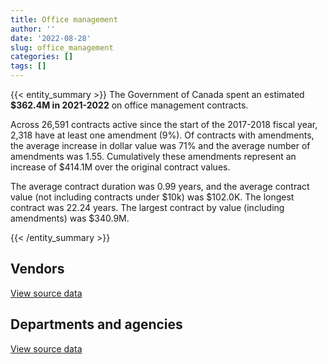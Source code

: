 ```yaml
---
title: Office management
author: ''
date: '2022-08-28'
slug: office_management
categories: []
tags: []
---
```


<script src="/rmarkdown-libs/htmlwidgets/htmlwidgets.js"></script>
<link href="/rmarkdown-libs/datatables-css/datatables-crosstalk.css" rel="stylesheet" />
<script src="/rmarkdown-libs/datatables-binding/datatables.js"></script>
<script src="/rmarkdown-libs/jquery/jquery-3.6.0.min.js"></script>
<link href="/rmarkdown-libs/dt-core-bootstrap/css/dataTables.bootstrap.min.css" rel="stylesheet" />
<link href="/rmarkdown-libs/dt-core-bootstrap/css/dataTables.bootstrap.extra.css" rel="stylesheet" />
<script src="/rmarkdown-libs/dt-core-bootstrap/js/jquery.dataTables.min.js"></script>
<script src="/rmarkdown-libs/dt-core-bootstrap/js/dataTables.bootstrap.min.js"></script>
<link href="/rmarkdown-libs/crosstalk/css/crosstalk.min.css" rel="stylesheet" />
<script src="/rmarkdown-libs/crosstalk/js/crosstalk.min.js"></script>
<script src="/rmarkdown-libs/htmlwidgets/htmlwidgets.js"></script>
<link href="/rmarkdown-libs/datatables-css/datatables-crosstalk.css" rel="stylesheet" />
<script src="/rmarkdown-libs/datatables-binding/datatables.js"></script>
<script src="/rmarkdown-libs/jquery/jquery-3.6.0.min.js"></script>
<link href="/rmarkdown-libs/dt-core-bootstrap/css/dataTables.bootstrap.min.css" rel="stylesheet" />
<link href="/rmarkdown-libs/dt-core-bootstrap/css/dataTables.bootstrap.extra.css" rel="stylesheet" />
<script src="/rmarkdown-libs/dt-core-bootstrap/js/jquery.dataTables.min.js"></script>
<script src="/rmarkdown-libs/dt-core-bootstrap/js/dataTables.bootstrap.min.js"></script>
<link href="/rmarkdown-libs/crosstalk/css/crosstalk.min.css" rel="stylesheet" />
<script src="/rmarkdown-libs/crosstalk/js/crosstalk.min.js"></script>

{{< entity_summary >}}
The Government of Canada spent an estimated **\$362.4M in 2021-2022** on office management contracts.

Across 26,591 contracts active since the start of the 2017-2018 fiscal year, 2,318 have at least one amendment (9%). Of contracts with amendments, the average increase in dollar value was 71% and the average number of amendments was 1.55. Cumulatively these amendments represent an increase of \$414.1M over the original contract values.

The average contract duration was 0.99 years, and the average contract value (not including contracts under \$10k) was \$102.0K. The longest contract was 22.24 years. The largest contract by value (including amendments) was \$340.9M.

{{< /entity_summary >}}

## Vendors

<div id="htmlwidget-1" style="width:100%;height:auto;" class="datatables html-widget"></div>
<script type="application/json" data-for="htmlwidget-1">{"x":{"style":"bootstrap","filter":"none","vertical":false,"data":[["<a href=\"/vendors/3d_datacomm/\">3D DATACOMM<\/a>","<a href=\"/vendors/4_office_automation/\">4 OFFICE AUTOMATION<\/a>","<a href=\"/vendors/73719_newfoundland_labrador/\">73719 NEWFOUNDLAND LABRADOR<\/a>","<a href=\"/vendors/acme_future_security_controls/\">ACME FUTURE SECURITY CONTROLS<\/a>","<a href=\"/vendors/advanced_business_interiors/\">ADVANCED BUSINESS INTERIORS<\/a>","<a href=\"/vendors/aeg_fuels/\">AEG FUELS<\/a>","<a href=\"/vendors/aeropro/\">AEROPRO<\/a>","<a href=\"/vendors/anixter_canada/\">ANIXTER CANADA<\/a>","<a href=\"/vendors/asokan_business_interiors/\">ASOKAN BUSINESS INTERIORS<\/a>","<a href=\"/vendors/bae_systems/\">BAE SYSTEMS<\/a>","<a href=\"/vendors/banctec_canada/\">BANCTEC CANADA<\/a>","<a href=\"/vendors/banfield_seguin/\">BANFIELD SEGUIN<\/a>","<a href=\"/vendors/bargreen_ellingson/\">BARGREEN ELLINGSON<\/a>","<a href=\"/vendors/barron_s_refrigeration_heating/\">BARRON S REFRIGERATION HEATING<\/a>","<a href=\"/vendors/bell_and_howell_canada/\">BELL AND HOWELL CANADA<\/a>","<a href=\"/vendors/bighorn_helicopters/\">BIGHORN HELICOPTERS<\/a>","<a href=\"/vendors/boless/\">BOLESS<\/a>","<a href=\"/vendors/bollore_logistics/\">BOLLORE LOGISTICS<\/a>","<a href=\"/vendors/brookfield_asset_management/\">BROOKFIELD ASSET MANAGEMENT<\/a>","<a href=\"/vendors/brookfield_global_integrated_solutions/\">BROOKFIELD GLOBAL INTEGRATED SOLUTIONS<\/a>","<a href=\"/vendors/bruker/\">BRUKER<\/a>","<a href=\"/vendors/canadian_bank_note_company/\">CANADIAN BANK NOTE COMPANY<\/a>","<a href=\"/vendors/cansel_survey_equipment/\">CANSEL SURVEY EQUIPMENT<\/a>","<a href=\"/vendors/carahsoft_technology/\">CARAHSOFT TECHNOLOGY<\/a>","<a href=\"/vendors/carswell/\">CARSWELL<\/a>","<a href=\"/vendors/cbci_telecom/\">CBCI TELECOM<\/a>","<a href=\"/vendors/charron_human_resources/\">CHARRON HUMAN RESOURCES<\/a>","<a href=\"/vendors/chef_brandz/\">CHEF BRANDZ<\/a>","<a href=\"/vendors/closereach/\">CLOSEREACH<\/a>","<a href=\"/vendors/convergint_technologies/\">CONVERGINT TECHNOLOGIES<\/a>","<a href=\"/vendors/ctoms/\">CTOMS<\/a>","<a href=\"/vendors/cummins_canada/\">CUMMINS CANADA<\/a>","<a href=\"/vendors/d_doyle_installations/\">D DOYLE INSTALLATIONS<\/a>","<a href=\"/vendors/dalhousie_university/\">DALHOUSIE UNIVERSITY<\/a>","<a href=\"/vendors/dasco_equipment/\">DASCO EQUIPMENT<\/a>","<a href=\"/vendors/decisive_group/\">DECISIVE GROUP<\/a>","<a href=\"/vendors/delco_automation/\">DELCO AUTOMATION<\/a>","<a href=\"/vendors/dexter_construction/\">DEXTER CONSTRUCTION<\/a>","<a href=\"/vendors/diamond_and_schmitt_architects/\">DIAMOND AND SCHMITT ARCHITECTS<\/a>","<a href=\"/vendors/dls_technology/\">DLS TECHNOLOGY<\/a>","<a href=\"/vendors/dynacare/\">DYNACARE<\/a>","<a href=\"/vendors/eberhard_von_huene_associates/\">EBERHARD VON HUENE ASSOCIATES<\/a>","<a href=\"/vendors/ebsco_canada/\">EBSCO CANADA<\/a>","<a href=\"/vendors/eclipsys_solutions/\">ECLIPSYS SOLUTIONS<\/a>","<a href=\"/vendors/emcon_services/\">EMCON SERVICES<\/a>","<a href=\"/vendors/entrust/\">ENTRUST<\/a>","<a href=\"/vendors/fast_track_staffing/\">FAST TRACK STAFFING<\/a>","<a href=\"/vendors/floyd_s_construction/\">FLOYD S CONSTRUCTION<\/a>","<a href=\"/vendors/g4s_security_services/\">G4S SECURITY SERVICES<\/a>","<a href=\"/vendors/gab_induspac/\">GAB INDUSPAC<\/a>","<a href=\"/vendors/gamble_technologies/\">GAMBLE TECHNOLOGIES<\/a>","<a href=\"/vendors/garda_security_group/\">GARDA SECURITY GROUP<\/a>","<a href=\"/vendors/gartner/\">GARTNER<\/a>","<a href=\"/vendors/george_courey/\">GEORGE COUREY<\/a>","<a href=\"/vendors/gilmore_reproductions/\">GILMORE REPRODUCTIONS<\/a>","<a href=\"/vendors/global_total_office/\">GLOBAL TOTAL OFFICE<\/a>","<a href=\"/vendors/global_upholstery/\">GLOBAL UPHOLSTERY<\/a>","<a href=\"/vendors/harnois_energies/\">HARNOIS ENERGIES<\/a>","<a href=\"/vendors/haworth/\">HAWORTH<\/a>","<a href=\"/vendors/hewlett_packard/\">HEWLETT PACKARD<\/a>","<a href=\"/vendors/horizant/\">HORIZANT<\/a>","<a href=\"/vendors/hoskin_scientific/\">HOSKIN SCIENTIFIC<\/a>","<a href=\"/vendors/ihs_global/\">IHS GLOBAL<\/a>","<a href=\"/vendors/info_tech_research_group/\">INFO TECH RESEARCH GROUP<\/a>","<a href=\"/vendors/innovasea_marine_systems_canada/\">INNOVASEA MARINE SYSTEMS CANADA<\/a>","<a href=\"/vendors/integra_networks/\">INTEGRA NETWORKS<\/a>","<a href=\"/vendors/integrated_distribution_systems/\">INTEGRATED DISTRIBUTION SYSTEMS<\/a>","<a href=\"/vendors/interactive_audio_visual/\">INTERACTIVE AUDIO VISUAL<\/a>","<a href=\"/vendors/island_catering/\">ISLAND CATERING<\/a>","<a href=\"/vendors/itex/\">ITEX<\/a>","<a href=\"/vendors/j_o_thomas_associates/\">J O THOMAS ASSOCIATES<\/a>","<a href=\"/vendors/jemtec/\">JEMTEC<\/a>","<a href=\"/vendors/jht_defense/\">JHT DEFENSE<\/a>","<a href=\"/vendors/jim_pattison_industries/\">JIM PATTISON INDUSTRIES<\/a>","<a href=\"/vendors/john_howard_society/\">JOHN HOWARD SOCIETY<\/a>","<a href=\"/vendors/john_wiley_sons/\">JOHN WILEY SONS<\/a>","<a href=\"/vendors/joneljim_concrete_construction/\">JONELJIM CONCRETE CONSTRUCTION<\/a>","<a href=\"/vendors/konica_minolta_business_solutions/\">KONICA MINOLTA BUSINESS SOLUTIONS<\/a>","<a href=\"/vendors/les_traiteurs_bytown_catering/\">LES TRAITEURS BYTOWN CATERING<\/a>","<a href=\"/vendors/lexisnexis_canada/\">LEXISNEXIS CANADA<\/a>","<a href=\"/vendors/lloyd_libke_law_enforcement_sales/\">LLOYD LIBKE LAW ENFORCEMENT SALES<\/a>","<a href=\"/vendors/lynley_contracting_services/\">LYNLEY CONTRACTING SERVICES<\/a>","<a href=\"/vendors/macdonald_dettwiler_and_associates/\">MACDONALD DETTWILER AND ASSOCIATES<\/a>","<a href=\"/vendors/maison_cross_roads_de_la_societe/\">MAISON CROSS ROADS DE LA SOCIETE<\/a>","<a href=\"/vendors/maritime_fence/\">MARITIME FENCE<\/a>","<a href=\"/vendors/meal_kit_supply_canada/\">MEAL KIT SUPPLY CANADA<\/a>","<a href=\"/vendors/media_q/\">MEDIA Q<\/a>","<a href=\"/vendors/mega_tech/\">MEGA TECH<\/a>","<a href=\"/vendors/mls_overseas/\">MLS OVERSEAS<\/a>","<a href=\"/vendors/multinational_logistic_services/\">MULTINATIONAL LOGISTIC SERVICES<\/a>","<a href=\"/vendors/municipal_ready_mix/\">MUNICIPAL READY MIX<\/a>","<a href=\"/vendors/national_arts_centre/\">NATIONAL ARTS CENTRE<\/a>","<a href=\"/vendors/naut_mawt_tribal_council/\">NAUT MAWT TRIBAL COUNCIL<\/a>","<a href=\"/vendors/nav_canada/\">NAV CANADA<\/a>","<a href=\"/vendors/navpoint_consulting_group/\">NAVPOINT CONSULTING GROUP<\/a>","<a href=\"/vendors/nitam_solutions/\">NITAM SOLUTIONS<\/a>","<a href=\"/vendors/northern_construction/\">NORTHERN CONSTRUCTION<\/a>","<a href=\"/vendors/nova_networks/\">NOVA NETWORKS<\/a>","<a href=\"/vendors/nua_office/\">NUA OFFICE<\/a>","<a href=\"/vendors/nuix_north_america/\">NUIX NORTH AMERICA<\/a>","<a href=\"/vendors/okanagan_aggregates/\">OKANAGAN AGGREGATES<\/a>","<a href=\"/vendors/onx_enterprise_solutions/\">ONX ENTERPRISE SOLUTIONS<\/a>","<a href=\"/vendors/optimum_solutions/\">OPTIMUM SOLUTIONS<\/a>","<a href=\"/vendors/oskar_construction/\">OSKAR CONSTRUCTION<\/a>","<a href=\"/vendors/paladin_group/\">PALADIN GROUP<\/a>","<a href=\"/vendors/panasonic/\">PANASONIC<\/a>","<a href=\"/vendors/pattison_sign_group/\">PATTISON SIGN GROUP<\/a>","<a href=\"/vendors/peters_construction/\">PETERS CONSTRUCTION<\/a>","<a href=\"/vendors/petro_air_services/\">PETRO AIR SERVICES<\/a>","<a href=\"/vendors/petrovalue_products/\">PETROVALUE PRODUCTS<\/a>","<a href=\"/vendors/pmb_electrical_services/\">PMB ELECTRICAL SERVICES<\/a>","<a href=\"/vendors/promaxis/\">PROMAXIS<\/a>","<a href=\"/vendors/proquest/\">PROQUEST<\/a>","<a href=\"/vendors/purelogic/\">PURELOGIC<\/a>","<a href=\"/vendors/purespirit_solutions/\">PURESPIRIT SOLUTIONS<\/a>","<a href=\"/vendors/r_e_gilmore_investments/\">R E GILMORE INVESTMENTS<\/a>","<a href=\"/vendors/rapiscan_systems/\">RAPISCAN SYSTEMS<\/a>","<a href=\"/vendors/rolling_tides_construction/\">ROLLING TIDES CONSTRUCTION<\/a>","<a href=\"/vendors/rondar/\">RONDAR<\/a>","<a href=\"/vendors/salvation_army/\">SALVATION ARMY<\/a>","<a href=\"/vendors/serco/\">SERCO<\/a>","<a href=\"/vendors/skillsoft_canada/\">SKILLSOFT CANADA<\/a>","<a href=\"/vendors/sperra_construction/\">SPERRA CONSTRUCTION<\/a>","<a href=\"/vendors/springer_verlag/\">SPRINGER VERLAG<\/a>","<a href=\"/vendors/st_leonard_s_society_hamilton/\">ST LEONARD S SOCIETY HAMILTON<\/a>","<a href=\"/vendors/stoneworks_technologies/\">STONEWORKS TECHNOLOGIES<\/a>","<a href=\"/vendors/stryker_canada/\">STRYKER CANADA<\/a>","<a href=\"/vendors/subaru_canada/\">SUBARU CANADA<\/a>","<a href=\"/vendors/super_channel_international/\">SUPER CHANNEL INTERNATIONAL<\/a>","<a href=\"/vendors/systems_for_research/\">SYSTEMS FOR RESEARCH<\/a>","<a href=\"/vendors/tankatek/\">TANKATEK<\/a>","<a href=\"/vendors/telecom_computer_services/\">TELECOM COMPUTER SERVICES<\/a>","<a href=\"/vendors/tenaquip/\">TENAQUIP<\/a>","<a href=\"/vendors/tervita/\">TERVITA<\/a>","<a href=\"/vendors/tes_contract_services/\">TES CONTRACT SERVICES<\/a>","<a href=\"/vendors/tofcon_construction/\">TOFCON CONSTRUCTION<\/a>","<a href=\"/vendors/totem_offisource/\">TOTEM OFFISOURCE<\/a>","<a href=\"/vendors/transcontinental_printing/\">TRANSCONTINENTAL PRINTING<\/a>","<a href=\"/vendors/troy_life_fire_safety/\">TROY LIFE FIRE SAFETY<\/a>","<a href=\"/vendors/unisource/\">UNISOURCE<\/a>","<a href=\"/vendors/united_states_department_of_the_air_force/\">UNITED STATES DEPARTMENT OF THE AIR FORCE<\/a>","<a href=\"/vendors/united_states_department_of_the_navy/\">UNITED STATES DEPARTMENT OF THE NAVY<\/a>","<a href=\"/vendors/university_of_guelph/\">UNIVERSITY OF GUELPH<\/a>","<a href=\"/vendors/university_of_toronto/\">UNIVERSITY OF TORONTO<\/a>","<a href=\"/vendors/value_master_builders/\">VALUE MASTER BUILDERS<\/a>","<a href=\"/vendors/visiontec/\">VISIONTEC<\/a>","<a href=\"/vendors/wartsila/\">WARTSILA<\/a>","<a href=\"/vendors/waste_connections_of_canada/\">WASTE CONNECTIONS OF CANADA<\/a>","<a href=\"/vendors/waste_management_of_canada/\">WASTE MANAGEMENT OF CANADA<\/a>","<a href=\"/vendors/west_coast_tug_barge/\">WEST COAST TUG BARGE<\/a>","<a href=\"/vendors/westbury_national_show_systems/\">WESTBURY NATIONAL SHOW SYSTEMS<\/a>","<a href=\"/vendors/whooshh_innovations/\">WHOOSHH INNOVATIONS<\/a>","<a href=\"/vendors/wpp_group_canada_communications/\">WPP GROUP CANADA COMMUNICATIONS<\/a>","<a href=\"/vendors/zycom/\">ZYCOM<\/a>"],[null,653883.16,46660.23,null,8021972.92,null,429884.43,384043.58,2823471.95,null,24993.34,5440.37,85575.25,758266.77,576052.02,null,3145649.86,10005.87,null,null,null,39020056.59,48873.4,null,2769110.61,78466.72,55432.15,null,null,null,41491.8,null,null,null,61750.17,null,null,128802.3,null,null,null,2138000.97,2327456.67,null,829711.06,230101.92,null,11246.85,15107.95,19527.58,97205.61,59229.45,156502.18,null,479097.36,453918.2,3515252.86,null,3161943.88,5751.85,null,null,120078.86,null,null,null,19997.3,384633.41,13535.5,107086.33,null,1268575.29,null,null,45656.48,432451.82,688242.8,1878247.67,23156.47,517580.46,null,122323.28,384251.45,187006.35,null,7594374.5,null,10694.25,1285736.23,256410.58,607572.65,1172640.37,null,16718.56,216501.8,1657696.98,null,290138.2,517151.79,null,null,null,null,null,30124.7,null,null,48299.3,null,null,null,22126.04,1392947.16,null,null,4807259.75,22616.43,45765,509435.97,15457.52,null,252.42,454782.2,4240478.84,24368.24,1012.57,11558.4,18213.4,217892.61,null,21941.78,null,101107.66,64289.07,null,null,7023849.25,93146.45,null,null,155711.07,2900413.47,null,null,null,180691.63,null,310578.02,85395.49,701275.55,null,null,null,4376.23],[null,1039124.6,207447.95,113390.53,11981253.29,null,143687.4,null,2713121.43,null,null,19521.33,541378.02,null,null,22627.54,null,null,null,null,null,107625969.47,15369.96,null,1679272.8,24662.54,31852.85,null,null,null,27661.2,null,81454.67,73832.59,null,400776.16,null,null,null,null,null,1466697.76,2867537.69,309736.68,34384.55,87336.52,25294.5,23793.92,null,11351.94,null,null,287.19,40008.57,1172682.57,1462316.95,4028192.04,null,2552708.52,null,10781.86,11275.14,39472.25,null,null,null,88284.64,48990.85,null,22870.3,10261.44,104266.46,null,null,53012.63,2775497.38,null,1997915.85,23945.77,376847.67,19933.2,null,117164.89,187518.7,null,null,11300,null,1686796.17,16937.06,null,1095252.87,null,17498.22,366850.26,4908146.7,null,140267.81,1231574.36,null,null,null,551756.9,51080.4,null,null,43402.39,14260,null,null,145052.17,22186.66,1797192.06,20484.64,null,5651669.12,7559.47,null,1276446.22,26686.1,null,30711.43,840306.89,5285821.54,25746.32,7126.93,28639.8,null,232275.86,13277.5,21967.2,2178836.37,65157.45,29519.93,null,1025575.02,6395436.69,93401.64,null,null,121710.65,4280448.91,15750,10651.15,null,170416.6,null,361546.91,75058.51,null,null,null,null,null],[51847.7,1030731.11,null,163967.22,8474491.46,53133.02,null,29225.09,1113359.38,109056.89,71300.45,null,10724765.73,null,null,null,null,null,null,11407.67,17936.1,116393346.18,40295.65,37220.38,20785.81,187808.25,null,4382500.5,60828.58,null,90235.31,null,193738.5,null,null,2019057.35,3015.68,null,13560,13720.96,24408.73,null,2912819.73,350012.04,null,65096.91,null,23728.91,null,39452.52,null,null,450142.28,28574.04,2348372.05,1081505.45,2609571.26,null,977767.6,null,44175.69,null,87710.32,90739,null,21813.1,94918.31,149990.75,31456.73,12436.69,13990.2,null,23914.52,null,53217.29,1502402.68,788701.91,2082628.45,null,519308.3,null,null,583858.87,93759.35,null,null,10441.77,null,1624523.06,197128.4,null,1092260.38,404514.34,6979.1,365847.94,2294110.54,null,133485.2,965290.52,null,null,null,5849556.68,null,18671.94,null,282407.98,null,24719.62,null,31627.92,null,2153129.01,null,28116.23,4542855.07,null,null,1272958.67,22396.32,13498.66,null,140051.15,4899109.67,29425.81,7107.46,41029,null,629297.96,null,null,61481.4,84940.38,null,null,1376231.18,4973150.37,16418388.8,null,29864.54,104211.62,4268753.69,null,50711.5,28323.76,169950.98,null,373198.24,80721.99,null,12880.75,6754947.07,null,null],[589663.37,965800.06,null,162764.28,8462859.27,null,null,null,2747011.7,null,null,null,3138135.04,null,null,null,null,27005,40000,null,null,119489502.1,21202.9,48175.32,null,231169.43,null,1758484.48,85066.78,2824.72,64993.3,20543.25,211434.36,null,43772.45,null,16774.69,null,null,190.57,null,null,2491817.52,350012.04,null,55560.99,null,10268.37,null,null,null,null,944538.68,15724.77,2229841.33,1239051.76,1777104.69,86016.54,491709.85,null,null,null,260072.3,null,116910.07,null,76541.91,312056.9,30421.37,null,null,null,null,90951.46,28207.44,null,null,2131538.55,null,198124.21,null,null,42869.87,null,16974,null,8516.23,null,1705586.93,null,38258.2,1092260.38,null,6520.2,null,3428183.39,3074.67,11266.1,1525700.57,22867.77,25998,12906.52,2512917.1,43365,39138.95,10042.88,35575.07,null,null,39900,null,null,3293357.81,null,509434.68,3643292.68,null,null,1272958.67,35517.52,null,null,null,1595352.03,29425.81,22304.15,null,null,9511.59,null,null,null,155501.92,null,2784754.5,null,2086683.9,null,20695.93,null,52248.57,4268753.69,15000,null,null,169950.98,38854.93,325539.99,132755.44,1265647.95,null,null,44763.15,null]],"container":"<table class=\"table table-striped table-hover row-border order-column display\">\n  <thead>\n    <tr>\n      <th>Vendor<\/th>\n      <th>2018-2019<\/th>\n      <th>2019-2020<\/th>\n      <th>2020-2021<\/th>\n      <th>2021-2022<\/th>\n    <\/tr>\n  <\/thead>\n<\/table>","options":{"order":[[4,"desc"]],"pageLength":10,"autoWidth":true,"columnDefs":[{"targets":1,"render":"function(data, type, row, meta) {\n    return type !== 'display' ? data : DTWidget.formatCurrency(data, \"$\", 2, 3, \",\", \".\", true, null);\n  }"},{"targets":2,"render":"function(data, type, row, meta) {\n    return type !== 'display' ? data : DTWidget.formatCurrency(data, \"$\", 2, 3, \",\", \".\", true, null);\n  }"},{"targets":3,"render":"function(data, type, row, meta) {\n    return type !== 'display' ? data : DTWidget.formatCurrency(data, \"$\", 2, 3, \",\", \".\", true, null);\n  }"},{"targets":4,"render":"function(data, type, row, meta) {\n    return type !== 'display' ? data : DTWidget.formatCurrency(data, \"$\", 2, 3, \",\", \".\", true, null);\n  }"},{"width":"16%","targets":[1,2,3,4]},{"className":"dt-right","targets":[1,2,3,4]}],"orderClasses":false}},"evals":["options.columnDefs.0.render","options.columnDefs.1.render","options.columnDefs.2.render","options.columnDefs.3.render"],"jsHooks":[]}</script>
<p class="text-right">
<a href="https://github.com/GoC-Spending/contracts-data/tree/main/data/out/categories/10_office_management/summary_by_fiscal_year_by_vendor.csv" class="source-data-link btn btn-link">View source data</a>
</p>

## Departments and agencies

<div id="htmlwidget-2" style="width:100%;height:auto;" class="datatables html-widget"></div>
<script type="application/json" data-for="htmlwidget-2">{"x":{"style":"bootstrap","filter":"none","vertical":false,"data":[["<a href=\"/departments/aafc-aac/\">Agriculture and Agri-Food Canada<\/a>","<a href=\"/departments/aandc-aadnc/\">Crown-Indigenous Relations and Northern Affairs Canada<\/a>","<a href=\"/departments/acoa-apeca/\">Atlantic Canada Opportunities Agency<\/a>","<a href=\"/departments/atssc-scdata/\">Administrative Tribunals Support Service of Canada<\/a>","<a href=\"/departments/cannor/\">Canadian Northern Economic Development Agency<\/a>","<a href=\"/departments/cas-satj/\">Courts Administration Service<\/a>","<a href=\"/departments/casdo-ocena/\">Accessibility Standards Canada<\/a>","<a href=\"/departments/cbsa-asfc/\">Canada Border Services Agency<\/a>","<a href=\"/departments/ccohs-cchst/\">Canadian Centre for Occupational Health and Safety<\/a>","<a href=\"/departments/ced-dec/\">Canada Economic Development for Quebec Regions<\/a>","<a href=\"/departments/cer-rec/\">Canada Energy Regulator<\/a>","<a href=\"/departments/cfia-acia/\">Canadian Food Inspection Agency<\/a>","<a href=\"/departments/cgc-ccg/\">Canadian Grain Commission<\/a>","<a href=\"/departments/chrc-ccdp/\">Canadian Human Rights Commission<\/a>","<a href=\"/departments/cic/\">Immigration, Refugees and Citizenship Canada<\/a>","<a href=\"/departments/cics-scic/\">Canadian Intergovernmental Conference Secretariat<\/a>","<a href=\"/departments/cihr-irsc/\">Canadian Institutes of Health Research<\/a>","<a href=\"/departments/cnsc-ccsn/\">Canadian Nuclear Safety Commission<\/a>","<a href=\"/departments/cpc-cpp/\">Civilian Review and Complaints Commission for the RCMP<\/a>","<a href=\"/departments/cra-arc/\">Canada Revenue Agency<\/a>","<a href=\"/departments/crtc/\">Canadian Radio-television and Telecommunications Commission<\/a>","<a href=\"/departments/csa-asc/\">Canadian Space Agency<\/a>","<a href=\"/departments/csc-scc/\">Correctional Service of Canada<\/a>","<a href=\"/departments/csps-efpc/\">Canada School of Public Service<\/a>","<a href=\"/departments/cta-otc/\">Canadian Transportation Agency<\/a>","<a href=\"/departments/dfatd-maecd/\">Global Affairs Canada<\/a>","<a href=\"/departments/dfo-mpo/\">Fisheries and Oceans Canada<\/a>","<a href=\"/departments/dnd-mdn/\">National Defence<\/a>","<a href=\"/departments/ec/\">Environment and Climate Change Canada<\/a>","<a href=\"/departments/elections/\">Elections Canada<\/a>","<a href=\"/departments/esdc-edsc/\">Employment and Social Development Canada<\/a>","<a href=\"/departments/fcac-acfc/\">Financial Consumer Agency of Canada<\/a>","<a href=\"/departments/feddevontario/\">Federal Economic Development Agency for Southern Ontario<\/a>","<a href=\"/departments/fin/\">Department of Finance Canada<\/a>","<a href=\"/departments/fintrac-canafe/\">Financial Transactions and Reports Analysis Centre of Canada<\/a>","<a href=\"/departments/fja-cmf/\">Office of the Commissioner for Federal Judicial Affairs Canada<\/a>","<a href=\"/departments/fpcc-cpac/\">Farm Products Council of Canada<\/a>","<a href=\"/departments/hc-sc/\">Health Canada<\/a>","<a href=\"/departments/iaac-aeic/\">Impact Assessment Agency of Canada<\/a>","<a href=\"/departments/ic/\">Innovation, Science and Economic Development Canada<\/a>","<a href=\"/departments/iic-iac/\">Invest in Canada<\/a>","<a href=\"/departments/ijc-cmi/\">International Joint Commission<\/a>","<a href=\"/departments/infc/\">Infrastructure Canada<\/a>","<a href=\"/departments/irb-cisr/\">Immigration and Refugee Board of Canada<\/a>","<a href=\"/departments/isc-sac/\">Indigenous Services Canada<\/a>","<a href=\"/departments/jus/\">Department of Justice Canada<\/a>","<a href=\"/departments/lac-bac/\">Library and Archives Canada<\/a>","<a href=\"/departments/mgerc-ceegm/\">Military Grievances External Review Committee<\/a>","<a href=\"/departments/mpcc-cppm/\">Military Police Complaints Commission of Canada<\/a>","<a href=\"/departments/nbc-ccbn/\">The National Battlefields Commission<\/a>","<a href=\"/departments/nfb-onf/\">National Film Board<\/a>","<a href=\"/departments/nrc-cnrc/\">National Research Council Canada<\/a>","<a href=\"/departments/nrcan-rncan/\">Natural Resources Canada<\/a>","<a href=\"/departments/nserc-crsng/\">Natural Sciences and Engineering Research Council of Canada<\/a>","<a href=\"/departments/nsira-ossnr/\">National Security and Intelligence Review Agency<\/a>","<a href=\"/departments/oag-bvg/\">Office of the Auditor General of Canada<\/a>","<a href=\"/departments/oci-bec/\">The Correctional Investigator Canada<\/a>","<a href=\"/departments/ocl-cal/\">Office of the Commissioner of Lobbying of Canada<\/a>","<a href=\"/departments/ocol-clo/\">Office of the Commissioner of Official Languages<\/a>","<a href=\"/departments/oic-ci/\">Office of the Information Commissioner of Canada<\/a>","<a href=\"/departments/opc-cpvp/\">Office of the Privacy Commissioner of Canada<\/a>","<a href=\"/departments/osfi-bsif/\">Office of the Superintendent of Financial Institutions Canada<\/a>","<a href=\"/departments/osgg-bsgg/\">Office of the Secretary to the Governor General<\/a>","<a href=\"/departments/pbc-clcc/\">Parole Board of Canada<\/a>","<a href=\"/departments/pc/\">Parks Canada<\/a>","<a href=\"/departments/pch/\">Canadian Heritage<\/a>","<a href=\"/departments/pco-bcp/\">Privy Council Office<\/a>","<a href=\"/departments/phac-aspc/\">Public Health Agency of Canada<\/a>","<a href=\"/departments/pmprb-cepmb/\">Patented Medicine Prices Review Board Canada<\/a>","<a href=\"/departments/ppsc-sppc/\">Public Prosecution Service of Canada<\/a>","<a href=\"/departments/pptc/\">Passport Canada<\/a>","<a href=\"/departments/ps-sp/\">Public Safety Canada<\/a>","<a href=\"/departments/psc-cfp/\">Public Service Commission of Canada<\/a>","<a href=\"/departments/psic-ispc/\">Office of the Public Sector Integrity Commissioner of Canada<\/a>","<a href=\"/departments/pwgsc-tpsgc/\">Public Services and Procurement Canada<\/a>","<a href=\"/departments/rcmp-grc/\">Royal Canadian Mounted Police<\/a>","<a href=\"/departments/sirc-csars/\">Security Intelligence Review Committee<\/a>","<a href=\"/departments/ssc-spc/\">Shared Services Canada<\/a>","<a href=\"/departments/sshrc-crsh/\">Social Sciences and Humanities Research Council of Canada<\/a>","<a href=\"/departments/statcan/\">Statistics Canada<\/a>","<a href=\"/departments/swc-cfc/\">Status of Women Canada<\/a>","<a href=\"/departments/tbs-sct/\">Treasury Board of Canada Secretariat<\/a>","<a href=\"/departments/tc/\">Transport Canada<\/a>","<a href=\"/departments/tsb-bst/\">Transportation Safety Board of Canada<\/a>","<a href=\"/departments/vac-acc/\">Veterans Affairs Canada<\/a>","<a href=\"/departments/vrab-tacra/\">Veterans Review and Appeal Board<\/a>","<a href=\"/departments/wage/\">Department for Women and Gender Equality<\/a>","<a href=\"/departments/wd-deo/\">Western Economic Diversification Canada<\/a>"],[1699228.41,1484901.93,177191.65,1364231.97,12452.91,912007.28,null,3708396.02,27698.35,41521.07,112408.07,5815558.13,275038.69,154673.01,44368874.07,102978.65,218829.24,347835.44,57092.56,13077696.85,72909.33,98793.06,13030052.84,573647.37,478249.22,22208549.15,9531437.67,54383217.13,4008351.77,4524114.34,4404927.89,208853.68,61917.09,887497.19,73689.79,236374.59,null,2917170.17,570450.37,6689617.03,null,153924.27,179060.89,96239.21,1011271.33,7255994,381828.92,49692.83,5886.38,252857.56,238940.1,11367662.7,3588467.27,499189.3,null,662007.06,55835.42,16781.46,62626.06,52612.49,248846.18,921973.86,195149.86,388148.7,17733646.11,1514357.45,2194632.12,816347.58,null,2051082.35,206782.03,2874825.46,100710.98,null,47674940.28,10414571.58,10760.26,4178443.13,64050.33,1693380.12,41934.12,860465.62,4106742.23,43885.07,1959273.98,38364.51,98410.47,16547],[3023860.6,1176587.85,361513.83,214664.78,25138.6,1451939.51,null,4354595.13,51965.5,62183.06,107603.57,1943735.9,205439.91,68506.79,111681578.55,19788.66,99086.44,375520.53,34170.91,14361238.69,161714.43,193114.17,11422786.53,335478.57,10808.83,20454560.19,8930830.3,54584286.45,6482980.06,9347637.64,8660596.38,226280.75,35449.8,563205.03,72632.88,231325.93,null,3506917.11,146879.09,3517156.28,null,null,569793.81,2799923.24,1772657.49,8274466.04,381200.05,7900.87,5902.51,23714,1426835.16,17763588.13,2242245.29,830388.17,60265.4,1127618.14,29282.66,null,194723.29,38581.91,143490.95,1817258.36,459618.87,540198.43,13307753.15,1791588.86,1333430.78,627701.55,1231.43,1522678.71,88944.6,625315.05,114500.8,146694.46,47977726.72,5852812.91,null,4056747.44,295357.25,2045509.86,null,1545136.65,4939419.9,49120.63,3095666.54,1216.06,584516.48,232035.95],[885690.43,1372961.18,527988.08,133020.24,2560.48,1307544.49,31698.6,5219044.18,66053.59,16231.49,82274.74,2058561.73,229268.09,59881.27,119204190.18,4590.01,66426,204064.74,12964.61,15214642.87,22489.15,115720.91,20408938.23,232351.07,2787.9,19094156.83,15469931.29,62099332.26,2924476.92,11826171.07,11749711.67,48497.58,37023.43,428232.37,70879.08,187265.67,163956.53,3723074.38,91807.4,2266977.82,null,null,903235.72,1056596.72,2344232.82,6468083.58,200366.13,33912.61,5886.38,null,569623.4,10767089.81,1340770.47,273658.87,48774.98,286448.1,30653.84,null,108981.9,70006.92,189743.91,420467.62,114852.5,294247.03,11918687.49,823258.62,590913.39,4955253.93,14499.08,1878361.57,null,570946.62,37454.62,12223.15,30384481.68,8752480.81,null,3845555.95,138515.13,20383728.72,null,472447.16,3170250.32,53026.26,1993134.33,94693.09,17616.01,null],[1427692.42,923355.5,358228.93,175049.54,2560.48,1353078.28,null,4530189.18,46911.45,null,22557.92,1816629.42,345676.5,122449.37,122727137.03,14632.89,66426,362212.21,12746.4,14390764.82,null,188054.32,13197323.36,16615.06,null,10808662.05,5775543.74,52642422.24,4956754.83,4518615.99,15791795.29,45106.29,48411.46,989537.7,26757.87,138405.31,null,5936086.87,59117.15,3617269.23,1065444.74,null,911611.55,916511.32,2241155.65,4572679.01,265266.71,17485.44,2806.11,302557.37,184058.05,11949897.29,1471794.23,183454.36,47619.9,396710.72,30836.48,null,245542.62,18026.72,252861.68,645298.46,104297.35,276240.93,15598619.41,808802.33,647711.89,617580.31,14499.08,1785096.85,null,1138094.82,21093.54,12223.15,30086132.64,9828868.08,null,1417443.24,null,1936691.26,null,408986.78,2900297.92,106624.87,1429575.98,null,59270.37,null]],"container":"<table class=\"table table-striped table-hover row-border order-column display\">\n  <thead>\n    <tr>\n      <th>Department<\/th>\n      <th>2018-2019<\/th>\n      <th>2019-2020<\/th>\n      <th>2020-2021<\/th>\n      <th>2021-2022<\/th>\n    <\/tr>\n  <\/thead>\n<\/table>","options":{"order":[[4,"desc"]],"pageLength":10,"autoWidth":true,"columnDefs":[{"targets":1,"render":"function(data, type, row, meta) {\n    return type !== 'display' ? data : DTWidget.formatCurrency(data, \"$\", 2, 3, \",\", \".\", true, null);\n  }"},{"targets":2,"render":"function(data, type, row, meta) {\n    return type !== 'display' ? data : DTWidget.formatCurrency(data, \"$\", 2, 3, \",\", \".\", true, null);\n  }"},{"targets":3,"render":"function(data, type, row, meta) {\n    return type !== 'display' ? data : DTWidget.formatCurrency(data, \"$\", 2, 3, \",\", \".\", true, null);\n  }"},{"targets":4,"render":"function(data, type, row, meta) {\n    return type !== 'display' ? data : DTWidget.formatCurrency(data, \"$\", 2, 3, \",\", \".\", true, null);\n  }"},{"width":"16%","targets":[1,2,3,4]},{"className":"dt-right","targets":[1,2,3,4]}],"orderClasses":false}},"evals":["options.columnDefs.0.render","options.columnDefs.1.render","options.columnDefs.2.render","options.columnDefs.3.render"],"jsHooks":[]}</script>
<p class="text-right">
<a href="https://github.com/GoC-Spending/contracts-data/tree/main/data/out/categories/10_office_management/summary_by_fiscal_year_by_department.csv" class="source-data-link btn btn-link">View source data</a>
</p>
